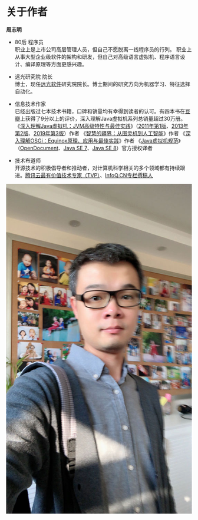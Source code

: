 # 关于作者

**周志明**

- 80后 程序员<br/>
  职业上是上市公司高层管理人员，但自己不愿脱离一线程序员的行列。
  职业上从事大型企业级软件的架构和研发，但自己对高级语言虚拟机、程序语言设计、编译原理等方面更感兴趣。

- 远光研究院 院长<br/>
  博士，现任[远光软件](http://www.ygsoft.com/)研究院院长。博士期间的研究方向为机器学习、特征选择自动化。

- 信息技术作家<br/>
  已经出版过七本技术书籍，口碑和销量均有幸得到读者的认可。有四本书在[豆瓣](https://www.douban.com/)上获得了9分以上的评价，深入理解Java虚拟机系列总销量超过30万册。
  《[深入理解Java虚拟机：JVM高级特性与最佳实践](https://book.douban.com/subject/34907497/)》（[2011年第1版](https://book.douban.com/subject/6522893/)、[2013年第2版](https://book.douban.com/subject/24722612/)、[2019年第3版](https://book.douban.com/subject/34907497/)）作者
  《[智慧的疆界：从图灵机到人工智能](https://book.douban.com/subject/30379536/)》作者
  《[深入理解OSGi：Equinox原理、应用与最佳实践](https://book.douban.com/subject/21324330/)》作者
  《[Java虚拟机规范](https://book.douban.com/subject/25792515/)》（[OpenDocument](https://www.iteye.com/topic/1117824)、[Java SE 7](https://book.douban.com/subject/25792515/)、[Java SE 8](https://book.douban.com/subject/26418340/)）官方授权译者

- 技术布道师<br/>
  开源技术的积极倡导者和推动者，对计算机科学相关的多个领域都有持续跟进。[腾讯云最有价值技术专家（TVP）](https://cloud.tencent.com/tvp/132)、[InfoQ.CN专栏撰稿人](https://www.infoq.cn/profile/1278833/publish?menu=)

<center>
<img src="./images/icyfenix.jpg"></img>
</center>